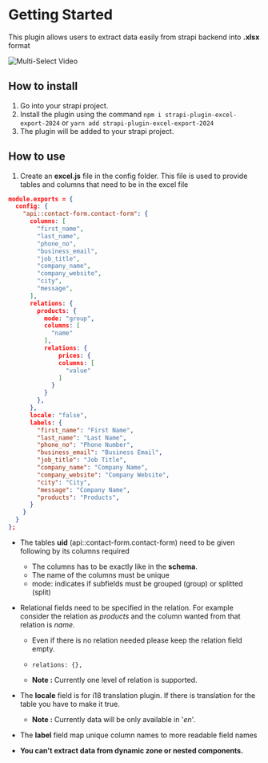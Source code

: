 <!-- # Matchbox Export

This plugin allows users to generate and download excel files directly from a strapi application, streamlining data management and analysis. With intuitive configuration options, users can define the data to be included in the excel file.The plugin is designed to be user-friendly, offering a seamless experience for both developers and end-users. -->

# Getting Started

This plugin allows users to extract data easily from strapi backend into **.xlsx** format

![Multi-Select Video](./screenshots/working.gif)

## How to install

1.  Go into your strapi project.
2.  Install the plugin using the command `npm i strapi-plugin-excel-export-2024` or `yarn add strapi-plugin-excel-export-2024`
3.  The plugin will be added to your strapi project.

## How to use

1.  Create an **excel.js** file in the config folder. This file is used to provide tables and columns that need to be in the excel file

```json
module.exports = {
  config: {
    "api::contact-form.contact-form": {
      columns: [
        "first_name",
        "last_name",
        "phone_no",
        "business_email",
        "job_title",
        "company_name",
        "company_website",
        "city",
        "message",
      ],
      relations: {
        products: {
          mode: "group",
          columns: [
            "name"
          ],
          relations: {
              prices: {
              columns: [
                "value"
              ]
            }
          }
        },
      },
      locale: "false",
      labels: {
        "first_name": "First Name",
        "last_name": "Last Name",
        "phone_no": "Phone Number",
        "business_email": "Business Email",
        "job_title": "Job Title",
        "company_name": "Company Name",
        "company_website": "Company Website",
        "city": "City",
        "message": "Company Name",
        "products": "Products",
      }
    }
  }
};
```

- The tables **uid** (api::contact-form.contact-form) need to be given following by its columns required
  - The columns has to be exactly like in the **schema**.
  - The name of the columns must be unique
  - mode: indicates if subfields must be grouped (group) or splitted (split)
- Relational fields need to be specified in the relation. For example consider the relation as _products_ and the column wanted from that relation is _name_.

  - Even if there is no relation needed please keep the relation field empty.

  - `relations: {},`

  - **Note :** Currently one level of relation is supported.

- The **locale** field is for i18 translation plugin. If there is translation for the table you have to make it true.

  - **Note :** Currently data will be only available in '_en_'.

- The **label** field map unique column names to more readable field names

- **You can't extract data from dynamic zone or nested components.**
